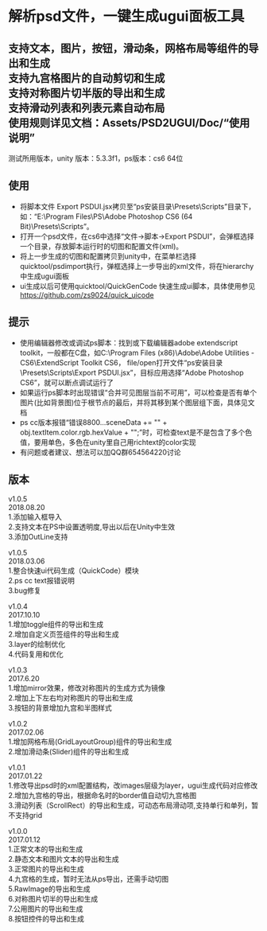 # 解析psd文件，一键生成ugui面板工具
支持文本，图片，按钮，滑动条，网格布局等组件的导出和生成<br> 
支持九宫格图片的自动剪切和生成<br> 
支持对称图片切半版的导出和生成<br> 
支持滑动列表和列表元素自动布局<br> 
使用规则详见文档：Assets/PSD2UGUI/Doc/“使用说明”<br> 
----------------------------------------------------------------------
  测试所用版本，unity 版本：5.3.3f1，ps版本：cs6 64位<br> 
## 使用
* 将脚本文件 Export PSDUI.jsx拷贝至“ps安装目录\Presets\Scripts”目录下，如：“E:\Program Files\PS\Adobe Photoshop CS6 (64 Bit)\Presets\Scripts”。
* 打开一个psd文件，在cs6中选择“文件->脚本->Export PSDUI”，会弹框选择一个目录，存放脚本运行时的切图和配置文件(xml)。
* 将上一步生成的切图和配置拷贝到unity中，在菜单栏选择quicktool/psdimport执行，弹框选择上一步导出的xml文件，将在hierarchy中生成ugui面板
* ui生成以后可使用quicktool/QuickGenCode 快速生成ui脚本，具体使用参见 https://github.com/zs9024/quick_uicode
## 提示
* 使用编辑器修改或调试ps脚本：找到或下载编辑器adobe extendscript toolkit，一般都在C盘，如C:\Program Files (x86)\Adobe\Adobe Utilities - CS6\ExtendScript Toolkit CS6，
file/open打开文件“ps安装目录\Presets\Scripts\Export PSDUI.jsx”，目标应用选择“Adobe Photoshop CS6”，就可以断点调试运行了
* 如果运行ps脚本时出现错误“合并可见图层当前不可用”，可以检查是否有单个图片(比如背景图)位于根节点的最后，并将其移到某个图层组下面，具体见文档
* ps cc版本报错“错误8800...sceneData += "<string>" + obj.textItem.color.rgb.hexValue + "</string>";”时，可检查text是不是包含了多个色值，要用单色，多色在unity里自己用richtext的color实现
* 有问题或者建议、想法可以加QQ群654564220讨论
## 版本
  v1.0.5<br>
  2018.08.20<br>
  1.添加输入框导入<br>
  2.支持文本在PS中设置透明度,导出以后在Unity中生效<br>
  3.添加OutLine支持<br>

  v1.0.5<br>
  2018.03.06<br>
  1.整合快速ui代码生成（QuickCode）模块<br>
  2.ps cc text报错说明<br>
  3.bug修复<br>

  v1.0.4<br> 
  2017.10.10<br> 
  1.增加toggle组件的导出和生成<br>
  2.增加自定义页签组件的导出和生成<br> 
  3.layer的绘制优化<br> 
  4.代码复用和优化<br> 
  
  v1.0.3<br> 
  2017.6.20<br> 
  1.增加mirror效果，修改对称图片的生成方式为镜像<br> 
  2.增加上下左右均对称图片的导出和生成<br> 
  3.按钮的背景增加九宫和半图样式<br> 
  
  v1.0.2<br> 
  2017.02.06<br> 
  1.增加网格布局(GridLayoutGroup)组件的导出和生成<br> 
  2.增加滑动条(Slider)组件的导出和生成<br> 

  v1.0.1<br> 
  2017.01.22<br> 
  1.修改导出psd时的xml配置结构，改images层级为layer，ugui生成代码对应修改<br> 
  2.增加九宫格的导出，根据命名时的border值自动切九宫格图<br> 
  3.滑动列表（ScrollRect）的导出和生成，可动态布局滑动项,支持单行和单列，暂不支持grid<br> 

  v1.0.0<br> 
  2017.01.12<br> 
  1.正常文本的导出和生成<br> 
  2.静态文本和图片文本的导出和生成<br> 
  3.正常图片的导出和生成<br> 
  4.九宫格的生成，暂时无法从ps导出，还需手动切图<br> 
  5.RawImage的导出和生成<br> 
  6.对称图片切半的导出和生成<br> 
  7.公用图片的导出和生成<br> 
  8.按钮控件的导出和生成<br> 
